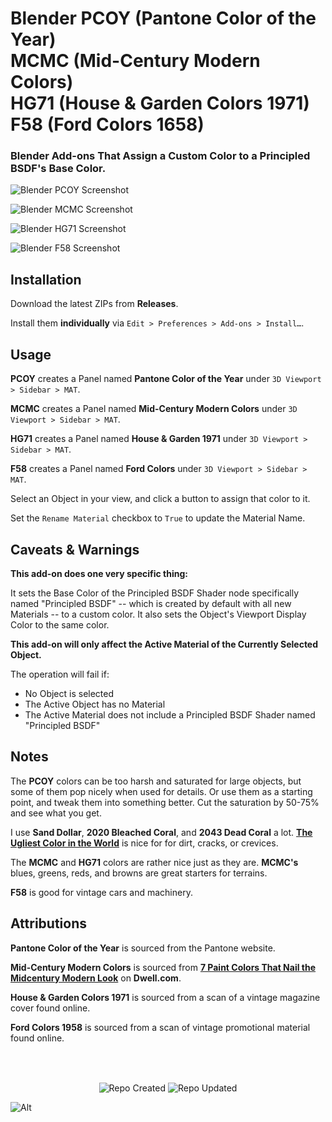 <h1>Blender PCOY (Pantone Color of the Year)<br>
MCMC (Mid-Century Modern Colors)<br>
HG71 (House & Garden Colors 1971)<br>
F58 (Ford Colors 1658)</h1>

### Blender Add-ons That Assign a Custom Color to a Principled BSDF's Base Color.

![Blender PCOY Screenshot](https://github.com/don1138/blender-pcoy/blob/main/blender-pcoy.jpg)

![Blender MCMC Screenshot](https://github.com/don1138/blender-pcoy/blob/main/blender-mcmc.jpg)

![Blender HG71 Screenshot](https://github.com/don1138/blender-pcoy/blob/main/blender-hg71.jpg)

![Blender F58 Screenshot](https://github.com/don1138/blender-pcoy/blob/main/blender-f58.jpg)

## Installation

Download the latest ZIPs from **Releases**.

Install them **individually** via ``Edit > Preferences > Add-ons > Install…``.

## Usage

**PCOY** creates a Panel named **Pantone Color of the Year** under ``3D Viewport > Sidebar > MAT``.

**MCMC** creates a Panel named **Mid-Century Modern Colors** under ``3D Viewport > Sidebar > MAT``.

**HG71** creates a Panel named **House & Garden 1971** under ``3D Viewport > Sidebar > MAT``.

**F58** creates a Panel named **Ford Colors** under ``3D Viewport > Sidebar > MAT``.

Select an Object in your view, and click a button to assign that color to it.

Set the ``Rename Material`` checkbox to ``True`` to update the Material Name.

## Caveats & Warnings

**This add-on does one very specific thing:**

It sets the Base Color of the Principled BSDF Shader node specifically named "Principled BSDF" -- which is created by default with all new Materials -- to a custom color. It also sets the Object's Viewport Display Color to the same color.

**This add-on will only affect the Active Material of the Currently Selected Object.**

The operation will fail if:
- No Object is selected
- The Active Object has no Material
- The Active Material does not include a Principled BSDF Shader named "Principled BSDF"

## Notes

The **PCOY** colors can be too harsh and saturated for large objects, but some of them pop nicely when used for details. Or use them as a starting point, and tweak them into something better. Cut the saturation by 50-75% and see what you get.

I use **Sand Dollar**, **2020 Bleached Coral**, and **2043 Dead Coral** a lot. [**The Ugliest Color in the World**](https://www.huffpost.com/entry/ugliest-color-pantone_n_57570df6e4b0ca5c7b504538) is nice for for dirt, cracks, or crevices.

The **MCMC** and **HG71** colors are rather nice just as they are. **MCMC's** blues, greens, reds, and browns are great starters for terrains.

**F58** is good for vintage cars and machinery.

## Attributions

**Pantone Color of the Year** is sourced from the Pantone website.

**Mid-Century Modern Colors** is sourced from [**7 Paint Colors That Nail the Midcentury Modern Look**](https://www.dwell.com/article/best-midcentury-modern-paint-colors-111e82a1) on **Dwell.com**.

**House & Garden Colors 1971** is sourced from a scan of a vintage magazine cover found online.

**Ford Colors 1958** is sourced from a scan of vintage promotional material found online.

<br><br>

<p align="center">
  <img align="center" src="https://badges.pufler.dev/created/don1138/blender-pcoy?style=for-the-badge&colorA=222&colorB=48684b" alt="Repo Created">
  <img align="center" src="https://badges.pufler.dev/updated/don1138/blender-pcoy?style=for-the-badge&colorA=222&colorB=48684b" alt="Repo Updated">
</p>

![Alt](https://repobeats.axiom.co/api/embed/8994807a0f77b114d51c66e558162c3b2295afeb.svg "Repobeats analytics image")
